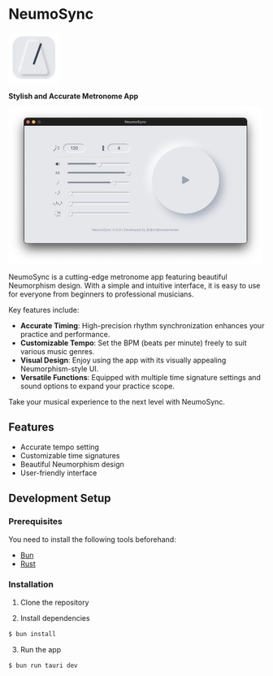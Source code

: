 # NeumoSync

<img src="./icon.png" width="100px">

**Stylish and Accurate Metronome App**

<img src="./screenshot.png" width="500px">

NeumoSync is a cutting-edge metronome app featuring beautiful Neumorphism design. With a simple and intuitive interface, it is easy to use for everyone from beginners to professional musicians.

Key features include:

- **Accurate Timing**: High-precision rhythm synchronization enhances your practice and performance.
- **Customizable Tempo**: Set the BPM (beats per minute) freely to suit various music genres.
- **Visual Design**: Enjoy using the app with its visually appealing Neumorphism-style UI.
- **Versatile Functions**: Equipped with multiple time signature settings and sound options to expand your practice scope.

Take your musical experience to the next level with NeumoSync.

## Features

- Accurate tempo setting
- Customizable time signatures
- Beautiful Neumorphism design
- User-friendly interface

## Development Setup

### Prerequisites

You need to install the following tools beforehand:

- [Bun](https://bun.sh/)
- [Rust](https://www.rust-lang.org/)

### Installation

1. Clone the repository

2. Install dependencies

```bash
$ bun install
```

3. Run the app

```bash
$ bun run tauri dev
```

